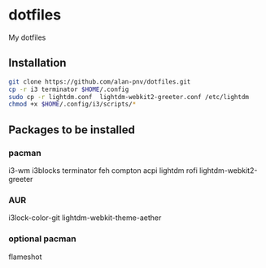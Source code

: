 # dotfiles
My dotfiles

## Installation

```sh
git clone https://github.com/alan-pnv/dotfiles.git
cp -r i3 terminator $HOME/.config
sudo cp -r lightdm.conf  lightdm-webkit2-greeter.conf /etc/lightdm
chmod +x $HOME/.config/i3/scripts/*
```

## Packages to be installed
### pacman
i3-wm i3blocks terminator feh compton acpi lightdm rofi lightdm-webkit2-greeter 
### AUR
i3lock-color-git lightdm-webkit-theme-aether 
### optional pacman
flameshot
